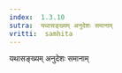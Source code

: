 ```yaml
---
index:  1.3.10
sutra:  यथासङ्ख्यम् अनुदेशः समानाम्
vritti:  samhita 
---
```


यथासङ्ख्यम् अनुदेशः समानाम्

